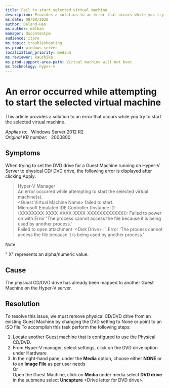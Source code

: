 ```yaml
---
title: Fail to start selected virtual machine
description: Provides a solution to an error that occurs while you try to  start the selected virtual machine.
ms.date: 09/08/2020
author: Deland-Han
ms.author: delhan
manager: dscontentpm
audience: itpro
ms.topic: troubleshooting
ms.prod: windows-server
localization_priority: medium
ms.reviewer: kaushika
ms.prod-support-area-path: Virtual machine will not boot
ms.technology: hyper-v
---
```

# An error occurred while attempting to start the selected virtual machine

This article provides a solution to an error that occurs while you try to  start the selected virtual machine.

_Applies to:_ &nbsp; Windows Server 2012 R2  
_Original KB number:_ &nbsp; 2000800

## Symptoms

When trying to set the DVD drive for a Guest Machine running on Hyper-V Server to physical CD/ DVD drive, the following error is displayed after clicking Apply:

> Hyper-V Manager  
An error occurred while attempting to start the selected virtual machine(s).  
\<Guest Virtual Machine Name> failed to start.  
Microsoft Emulated IDE Controller (Instance ID  
{XXXXXXXX-XXXX-XXXX-XXXX-XXXXXXXXXXXX}): Failed to power on with Error 'The process cannot access the file because it is being used by another process.'  
Failed to open attachment '\<Disk Drive> :'. Error 'The process cannot access the file because it is being used by another process.'

> [!Note]
> " X" represents an alpha/numeric value.

## Cause

The physical CD/DVD drive has already been mapped to another Guest Machine on the Hyper-V server.

## Resolution

To resolve this issue,  we must remove physical CD/DVD drive from an existing Guest Machine by changing the DVD setting to None or point to an ISO file
To accomplish this task perform the following steps:

1. Locate another Guest machine that is configured to use the Physical CD/DVD.
2. From Hyper-V manager, select settings, click on the DVD drive option under Hardware
3. In the right-hand pane,  under the **Media** option, choose either **NONE** or to an **Image File** as per user needs  
Or  
Open the Guest Machine, click on **Media** under media select **DVD drive** in the submenu select **Uncapture** \<Drive letter for DVD drive>.
